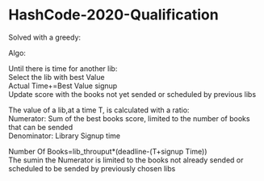 # HashCode-2020-Qualification
Solved with a greedy:

Algo:

Until there is time for another lib: <br/>
      Select the lib with best Value <br/>
      Actual Time+=Best Value signup <br/>
      Update score with the books not yet sended or scheduled by previous libs <br/>
      
The value of a lib,at a time T, is calculated with a  ratio: <br/>
Numerator: Sum of the best books score, limited to the number of books that can be sended <br/>
Denominator: Library Signup time <br/>

Number Of Books=lib_throuput*(deadline-(T+signup Time))<br/>
The sumin the Numerator is limited to the books not already sended or scheduled to be sended by previously chosen libs<br/>
